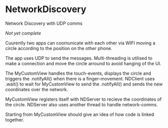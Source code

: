 # NetworkDiscovery
Network Discovery with UDP comms

*Not yet complete*

Cuurently two apps can coomunicate with each other via WIFI moving a circle according to the position on the other phone.

The app uses UDP to send the messages. Multi-threading is utilised to make a connection and move the circle arround to avoid hanging of the UI.

The MyCustomView handles the touch-events, displays the circle and triggers the .notifyAll() when there is a finger-movement.
NDClient uses .wait() to wait for MyCustomView to send the .notifyAll() and sends the new coordinates over the network.

MyCustomView registers itself with NDServer to recieve the coordinates of the circle. NDServer also uses another thread to handle network-comms.

Starting from MyCustomView should give an idea of how code is linked together.

